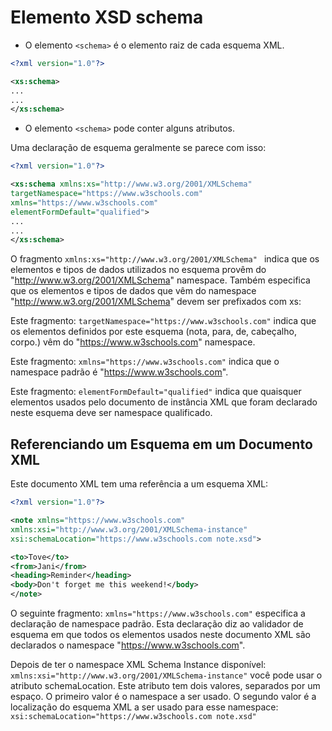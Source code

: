# Elemento XSD schema

- O elemento ```<schema>``` é o elemento raiz de cada esquema XML.

~~~xml
<?xml version="1.0"?>

<xs:schema>
...
...
</xs:schema>
~~~

- O elemento ```<schema>``` pode conter alguns atributos. 

Uma declaração de esquema geralmente se parece com isso:

~~~xml
<?xml version="1.0"?>

<xs:schema xmlns:xs="http://www.w3.org/2001/XMLSchema"
targetNamespace="https://www.w3schools.com"
xmlns="https://www.w3schools.com"
elementFormDefault="qualified">
...
...
</xs:schema>
~~~

O fragmento ```xmlns:xs="http://www.w3.org/2001/XMLSchema" ``` indica que os elementos e tipos de dados utilizados no esquema provêm do "http://www.w3.org/2001/XMLSchema" namespace. Também especifica que os elementos e tipos de dados que vêm do namespace "http://www.w3.org/2001/XMLSchema" devem ser prefixados com xs:

Este fragmento: ```targetNamespace="https://www.w3schools.com"``` indica que os elementos definidos por este esquema (nota, para, de, cabeçalho, corpo.) vêm do "https://www.w3schools.com" namespace.

Este fragmento: ```xmlns="https://www.w3schools.com"``` indica que o namespace padrão é "https://www.w3schools.com".

Este fragmento: ```elementFormDefault="qualified"``` indica que quaisquer elementos usados pelo documento de instância XML que foram declarado neste esquema deve ser namespace qualificado.

## Referenciando um Esquema em um Documento XML

Este documento XML tem uma referência a um esquema XML:

~~~xml
<?xml version="1.0"?>

<note xmlns="https://www.w3schools.com"
xmlns:xsi="http://www.w3.org/2001/XMLSchema-instance"
xsi:schemaLocation="https://www.w3schools.com note.xsd">

<to>Tove</to>
<from>Jani</from>
<heading>Reminder</heading>
<body>Don't forget me this weekend!</body>
</note>
~~~

O seguinte fragmento: ```xmlns="https://www.w3schools.com"``` especifica a declaração de namespace padrão. Esta declaração diz ao validador de esquema em que todos os elementos usados neste documento XML são declarados o namespace "https://www.w3schools.com".

Depois de ter o namespace XML Schema Instance disponível: ```xmlns:xsi="http://www.w3.org/2001/XMLSchema-instance"``` você pode usar o atributo schemaLocation. Este atributo tem dois valores, separados por um espaço. O primeiro valor é o namespace a ser usado. O segundo valor é a localização do esquema XML a ser usado para esse namespace: ```xsi:schemaLocation="https://www.w3schools.com note.xsd"```